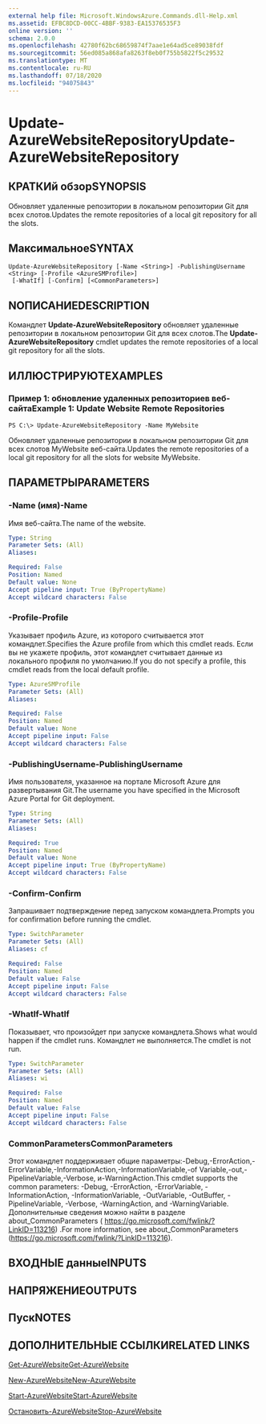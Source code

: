 ```yaml
---
external help file: Microsoft.WindowsAzure.Commands.dll-Help.xml
ms.assetid: EFBC8DCD-00CC-4BBF-9383-EA15376535F3
online version: ''
schema: 2.0.0
ms.openlocfilehash: 42780f62bc68659874f7aae1e64ad5ce89038fdf
ms.sourcegitcommit: 56ed085a868afa8263f8eb0f755b5822f5c29532
ms.translationtype: MT
ms.contentlocale: ru-RU
ms.lasthandoff: 07/18/2020
ms.locfileid: "94075843"
---
```

# <span data-ttu-id="54f8a-101">Update-AzureWebsiteRepository</span><span class="sxs-lookup"><span data-stu-id="54f8a-101">Update-AzureWebsiteRepository</span></span>

## <span data-ttu-id="54f8a-102">КРАТКИй обзор</span><span class="sxs-lookup"><span data-stu-id="54f8a-102">SYNOPSIS</span></span>
<span data-ttu-id="54f8a-103">Обновляет удаленные репозитории в локальном репозитории Git для всех слотов.</span><span class="sxs-lookup"><span data-stu-id="54f8a-103">Updates the remote repositories of a local git repository for all the slots.</span></span>

## <span data-ttu-id="54f8a-104">Максимальное</span><span class="sxs-lookup"><span data-stu-id="54f8a-104">SYNTAX</span></span>

```
Update-AzureWebsiteRepository [-Name <String>] -PublishingUsername <String> [-Profile <AzureSMProfile>]
 [-WhatIf] [-Confirm] [<CommonParameters>]
```

## <span data-ttu-id="54f8a-105">NОПИСАНИЕ</span><span class="sxs-lookup"><span data-stu-id="54f8a-105">DESCRIPTION</span></span>
<span data-ttu-id="54f8a-106">Командлет **Update-AzureWebsiteRepository** обновляет удаленные репозитории в локальном репозитории Git для всех слотов.</span><span class="sxs-lookup"><span data-stu-id="54f8a-106">The **Update-AzureWebsiteRepository** cmdlet updates the remote repositories of a local git repository for all the slots.</span></span>

## <span data-ttu-id="54f8a-107">ИЛЛЮСТРИРУЮТ</span><span class="sxs-lookup"><span data-stu-id="54f8a-107">EXAMPLES</span></span>

### <span data-ttu-id="54f8a-108">Пример 1: обновление удаленных репозиториев веб-сайта</span><span class="sxs-lookup"><span data-stu-id="54f8a-108">Example 1: Update Website Remote Repositories</span></span>
```
PS C:\> Update-AzureWebsiteRepository -Name MyWebsite
```

<span data-ttu-id="54f8a-109">Обновляет удаленные репозитории в локальном репозитории Git для всех слотов MyWebsite веб-сайта.</span><span class="sxs-lookup"><span data-stu-id="54f8a-109">Updates the remote repositories of a local git repository for all the slots for website MyWebsite.</span></span>

## <span data-ttu-id="54f8a-110">ПАРАМЕТРЫ</span><span class="sxs-lookup"><span data-stu-id="54f8a-110">PARAMETERS</span></span>

### <span data-ttu-id="54f8a-111">-Name (имя)</span><span class="sxs-lookup"><span data-stu-id="54f8a-111">-Name</span></span>
<span data-ttu-id="54f8a-112">Имя веб-сайта.</span><span class="sxs-lookup"><span data-stu-id="54f8a-112">The name of the website.</span></span>

```yaml
Type: String
Parameter Sets: (All)
Aliases: 

Required: False
Position: Named
Default value: None
Accept pipeline input: True (ByPropertyName)
Accept wildcard characters: False
```

### <span data-ttu-id="54f8a-113">-Profile</span><span class="sxs-lookup"><span data-stu-id="54f8a-113">-Profile</span></span>
<span data-ttu-id="54f8a-114">Указывает профиль Azure, из которого считывается этот командлет.</span><span class="sxs-lookup"><span data-stu-id="54f8a-114">Specifies the Azure profile from which this cmdlet reads.</span></span>
<span data-ttu-id="54f8a-115">Если вы не укажете профиль, этот командлет считывает данные из локального профиля по умолчанию.</span><span class="sxs-lookup"><span data-stu-id="54f8a-115">If you do not specify a profile, this cmdlet reads from the local default profile.</span></span>

```yaml
Type: AzureSMProfile
Parameter Sets: (All)
Aliases: 

Required: False
Position: Named
Default value: None
Accept pipeline input: False
Accept wildcard characters: False
```

### <span data-ttu-id="54f8a-116">-PublishingUsername</span><span class="sxs-lookup"><span data-stu-id="54f8a-116">-PublishingUsername</span></span>
<span data-ttu-id="54f8a-117">Имя пользователя, указанное на портале Microsoft Azure для развертывания Git.</span><span class="sxs-lookup"><span data-stu-id="54f8a-117">The username you have specified in the Microsoft Azure Portal for Git deployment.</span></span>

```yaml
Type: String
Parameter Sets: (All)
Aliases: 

Required: True
Position: Named
Default value: None
Accept pipeline input: True (ByPropertyName)
Accept wildcard characters: False
```

### <span data-ttu-id="54f8a-118">-Confirm</span><span class="sxs-lookup"><span data-stu-id="54f8a-118">-Confirm</span></span>
<span data-ttu-id="54f8a-119">Запрашивает подтверждение перед запуском командлета.</span><span class="sxs-lookup"><span data-stu-id="54f8a-119">Prompts you for confirmation before running the cmdlet.</span></span>

```yaml
Type: SwitchParameter
Parameter Sets: (All)
Aliases: cf

Required: False
Position: Named
Default value: False
Accept pipeline input: False
Accept wildcard characters: False
```

### <span data-ttu-id="54f8a-120">-WhatIf</span><span class="sxs-lookup"><span data-stu-id="54f8a-120">-WhatIf</span></span>
<span data-ttu-id="54f8a-121">Показывает, что произойдет при запуске командлета.</span><span class="sxs-lookup"><span data-stu-id="54f8a-121">Shows what would happen if the cmdlet runs.</span></span>
<span data-ttu-id="54f8a-122">Командлет не выполняется.</span><span class="sxs-lookup"><span data-stu-id="54f8a-122">The cmdlet is not run.</span></span>

```yaml
Type: SwitchParameter
Parameter Sets: (All)
Aliases: wi

Required: False
Position: Named
Default value: False
Accept pipeline input: False
Accept wildcard characters: False
```

### <span data-ttu-id="54f8a-123">CommonParameters</span><span class="sxs-lookup"><span data-stu-id="54f8a-123">CommonParameters</span></span>
<span data-ttu-id="54f8a-124">Этот командлет поддерживает общие параметры:-Debug,-ErrorAction,-ErrorVariable,-InformationAction,-InformationVariable,-of Variable,-out,-PipelineVariable,-Verbose, и-WarningAction.</span><span class="sxs-lookup"><span data-stu-id="54f8a-124">This cmdlet supports the common parameters: -Debug, -ErrorAction, -ErrorVariable, -InformationAction, -InformationVariable, -OutVariable, -OutBuffer, -PipelineVariable, -Verbose, -WarningAction, and -WarningVariable.</span></span> <span data-ttu-id="54f8a-125">Дополнительные сведения можно найти в разделе about_CommonParameters ( https://go.microsoft.com/fwlink/?LinkID=113216) .</span><span class="sxs-lookup"><span data-stu-id="54f8a-125">For more information, see about_CommonParameters (https://go.microsoft.com/fwlink/?LinkID=113216).</span></span>

## <span data-ttu-id="54f8a-126">ВХОДНЫЕ данные</span><span class="sxs-lookup"><span data-stu-id="54f8a-126">INPUTS</span></span>

## <span data-ttu-id="54f8a-127">НАПРЯЖЕНИЕ</span><span class="sxs-lookup"><span data-stu-id="54f8a-127">OUTPUTS</span></span>

## <span data-ttu-id="54f8a-128">Пуск</span><span class="sxs-lookup"><span data-stu-id="54f8a-128">NOTES</span></span>

## <span data-ttu-id="54f8a-129">ДОПОЛНИТЕЛЬНЫЕ ССЫЛКИ</span><span class="sxs-lookup"><span data-stu-id="54f8a-129">RELATED LINKS</span></span>

[<span data-ttu-id="54f8a-130">Get-AzureWebsite</span><span class="sxs-lookup"><span data-stu-id="54f8a-130">Get-AzureWebsite</span></span>](./Get-AzureWebsite.md)

[<span data-ttu-id="54f8a-131">New-AzureWebsite</span><span class="sxs-lookup"><span data-stu-id="54f8a-131">New-AzureWebsite</span></span>](./New-AzureWebsite.md)

[<span data-ttu-id="54f8a-132">Start-AzureWebsite</span><span class="sxs-lookup"><span data-stu-id="54f8a-132">Start-AzureWebsite</span></span>](./Start-AzureWebsite.md)

[<span data-ttu-id="54f8a-133">Остановить-AzureWebsite</span><span class="sxs-lookup"><span data-stu-id="54f8a-133">Stop-AzureWebsite</span></span>](./Stop-AzureWebsite.md)



